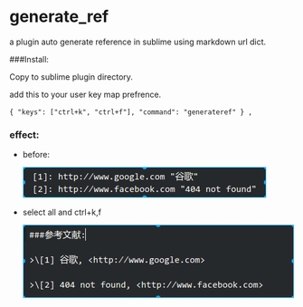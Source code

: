 generate_ref
============

a plugin auto generate reference in sublime using markdown url dict.

###Install:

Copy to sublime plugin directory.

add this to your user key map prefrence.

    { "keys": ["ctrl+k", "ctrl+f"], "command": "generateref" } ,

### effect:

* before:

    ![alt](before.png "before")

* select all and ctrl+k,f

    ![alt](after.png "after")




